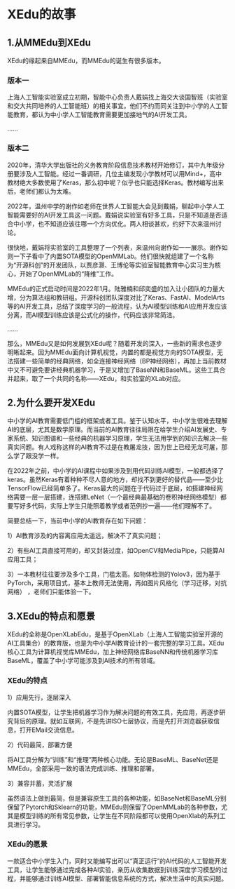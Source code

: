 # XEdu的故事

## 1.从MMEdu到XEdu

XEdu的缘起来自MMEdu，而MMEdu的诞生有很多版本。

### 版本一

上海人工智能实验室成立初期，智能中心负责人戴娟找上海交大谈国智班（实验室和交大共同培养的人工智能班）的相关事宜。他们不约而同关注到中小学的人工智能教育，都认为中小学人工智能教育需要更加接地气的AI开发工具。

……

### 版本二

2020年，清华大学出版社的义务教育阶段信息技术教材开始修订，其中九年级分册要涉及人工智能。经过一番调研，几位主编发现小学教材可以用Mind+，高中教材绝大多数使用了Keras，那么初中呢？似乎也只能选择Keras。教材编写出来后，老师们都认为太难。

2022年，温州中学的谢作如老师在世界人工智能大会见到戴娟，聊起中小学人工智能需要好的AI开发工具这一问题。戴娟说实验室有好多工具，只是不知道是否适合中小学，也不知道应该往哪一个方向优化。两人相谈甚欢，约好下次来温州讨论。

很快地，戴娟将实验室的工具整理了一个列表，来温州向谢作如一一展示。谢作如则一下子看中了内置SOTA模型的OpenMMLab。他们很快就组建了一个名称为“开源科创”的开发团队，以贾彦灏、王博伦等实验室智能教育中心实习生为核心，开始了OpenMMLab的“降维”工作。

MMEdu的正式启动时间是2022年1月。陆雅楠和邱奕盛的加入让小团队的力量大增，分为算法组和教研组。开源科创团队深度对比了Keras、FastAI、ModelArts等的AI开发工具，总结了深度学习的一般流程，认为AI模型训练和AI应用开发应该分离，而AI模型训练应该是公式化的操作，代码应该非常简洁。

……

那么，MMEdu又是如何发展到XEdu呢？随着开发的深入，一些新的需求也逐步明晰起来。因为MMEdu面向计算机视觉，内置的都是视觉方向的SOTA模型，无法搭建一些简单的经典网络，如全连接神经网络（BP神经网络），再加上当前教材中又不可避免要讲经典机器学习，于是又增加了BaseNN和BaseML。这些工具合并起来，取了一个共同的名称——XEdu，和实验室的XLab对应。

## 2.为什么要开发XEdu

中小学的AI教育需要低门槛的框架或者工具。鉴于认知水平，中小学生很难去理解AI的底层，尤其是数学原理。而当前的AI教育往往局限在给学生介绍AI发展史、专家系统、知识图谱和一些经典的机器学习原理，学生无法用学到的知识去解决一些真实问题。有人戏称这样的AI教育不过是在教屠龙技，因为世上已经无龙可屠，那么学了跟没学一样。

在2022年之前，中小学的AI课程中如果涉及到用代码训练AI模型，一般都选择了keras。虽然Keras有着种种不尽人意的地方，却找不到更好的替代品——至少比TensorFlow已经简单多了。Keras最大的问题在于代码过于底层，如搭建神经网络需要一层一层搭建，连搭建LeNet（一个最经典最基础的卷积神经网络模型）都要写好多代码，实际上学生只能照着教学或者范例抄一遍——他们理解不了。

简要总结一下，当前中小学的AI教育存在如下问题：

1）AI教育涉及的内容离应用太遥远，解决不了真实问题；

2）有些AI工具直接可用的，却又封装过度，如OpenCV和MediaPipe，只能算AI应用工具； 

3）一本教材往往要涉及多个工具，门槛太高。如物体检测的Yolov3，因为基于PyTorch，采用项目式，基本上教师无法使用，再如图片风格化（学习迁移，对抗网络） ，老师们只能体验一下。

## 3.XEdu的特点和愿景

XEdu的全称是OpenXLabEdu，是基于OpenXLab（上海人工智能实验室开源的AI工具集合）的教育版，也是为中小学AI教育设计的一套完整的学习工具。XEdu核心工具为计算机视觉库MMEdu，加上神经网络库BaseNN和传统机器学习库BaseML，覆盖了中小学可能涉及到AI技术的所有领域。 

### XEdu的特点

1）应用先行，逐层深入

内置SOTA模型，让学生把机器学习作为解决问题的有效工具，先应用，再逐步研究背后的原理。就如互联网，不是先讲ISO七层协议，而是先打开浏览器获取信息，打开EMail交流信息。

2）代码最简，部署方便

将AI工具分解为“训练”和“推理”两种核心功能。无论是BaseML、BaseNet还是MMEdu，全部采用一致的语法完成训练、推理和部署。

3）兼容并蓄，灵活扩展

虽然语法上做到最简，但是兼容原生工具的各种功能，如BaseNet和BaseML分别保留了Pytorch和Sklearn的功能，MMEdu则保留了OpenMMLab的各种参数，尤其是模型训练的所有常见参数，让学生在不同阶段都可以使用OpenXlab的系列工具进行学习。

### XEdu的愿景

一款适合中小学生入门，同时又能编写出可以“真正运行”的AI代码的人工智能开发工具，让学生能够通过完成各种AI实验，亲历从收集数据到训练深度学习模型的过程，并能够通过训练AI模型、部署智能信息系统的方式，解决生活中的真实问题。
